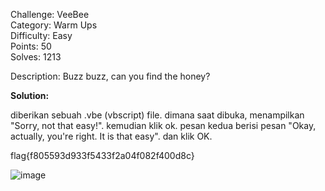 Challenge: VeeBee  
Category: Warm Ups  
Difficulty: Easy  
Points: 50  
Solves: 1213


Description: Buzz buzz, can you find the honey?

**Solution:**

diberikan sebuah .vbe (vbscript) file. dimana saat dibuka, menampilkan "Sorry, not that easy!". kemudian klik ok. pesan kedua berisi pesan "Okay, actually, you're right. It is that easy". dan klik OK. 

flag{f805593d933f5433f2a04f082f400d8c}

![image](https://user-images.githubusercontent.com/79832078/111201352-ae3dc280-8590-11eb-820e-9eebefe12f13.png)